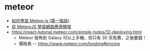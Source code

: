 # meteor

* [如何學習 Meteor.js (第一階段)](https://gist.github.com/xareelee/a58c0d07b46152235ca4b32c9131be91)
* [從 MeteorJS 學習網路應用開發](https://ithelp.ithome.com.tw/users/20106306/ironman/1592)
* https://react-tutorial.meteor.com/simple-todos/12-deploying.html
    * Meteor 發佈到 Galaxy 可以上手機，但只有 30 天免費，之後要錢！
    * 價格表 -- https://www.meteor.com/hosting#pricing
